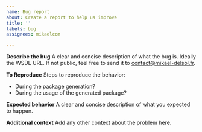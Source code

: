 ```yaml
---
name: Bug report
about: Create a report to help us improve
title: ''
labels: bug
assignees: mikaelcom

---
```


**Describe the bug**
A clear and concise description of what the bug is. Ideally the WSDL URL. If not public, feel free to send it to contact@mikael-delsol.fr.

**To Reproduce**
Steps to reproduce the behavior:
- During the package generation?
- During the usage of the generated package?

**Expected behavior**
A clear and concise description of what you expected to happen.

**Additional context**
Add any other context about the problem here.
